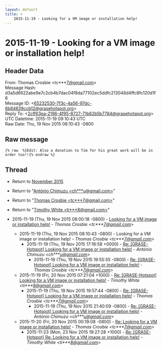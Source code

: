 ```yaml
---
layout: default
title: >
    2015-11-19 - Looking for a VM image or installation help!
---
```


# 2015-11-19 - Looking for a VM image or installation help!

## Header Data

From: Thomas Crosbie \<tc***7@gmail.com\><br>
Message Hash: d3a5d6622abe9e7c2cb4b7dac04f8da77102ec5ddfc213048d4ffc8fc120d1f6<br>
Message ID: \<65232530-7f3c-4a56-97dc-6b84839ccb12@grasehotspot.org\><br>
Reply To: \<2cff63ea-2196-4f95-8727-71b62b5b7784@grasehotspot.org\><br>
UTC Datetime: 2015-11-19 09:10:43 UTC<br>
Raw Date: Thu, 19 Nov 2015 08:10:43 -0800<br>

## Raw message

```
{% raw  %}Edit: Also a donation to Tim for his great work will be in order too!!{% endraw %}
```

## Thread

+ Return to [November 2015](/archive/2015/11)

+ Return to "[António Chimuzu <ch***u<span>@</span>gmail.com>](/authors/ch___u_at_gmail_com)"
+ Return to "[Thomas Crosbie <tc***7<span>@</span>gmail.com>](/authors/tc___7_at_gmail_com)"
+ Return to "[Timothy White <ti***8<span>@</span>gmail.com>](/authors/ti___8_at_gmail_com)"

+ 2015-11-19 (Thu, 19 Nov 2015 08:00:18 -0800) - [Looking for a VM image or installation help!](/archive/2015/11/6070a1f61d569ec4382078660c28050635bdbbb88d363ce9d46c39a119572c6c) - _Thomas Crosbie \<tc***7@gmail.com\>_
  + 2015-11-19 (Thu, 19 Nov 2015 08:10:43 -0800) - Looking for a VM image or installation help! - _Thomas Crosbie \<tc***7@gmail.com\>_
    + 2015-11-19 (Thu, 19 Nov 2015 17:18:58 +0000) - [Re: [GRASE-Hotspot] Looking for a VM image or installation help!](/archive/2015/11/597d832b641a374eec99c422e1594d7d553cd5acab59d0812ea11ce9f428b828) - _António Chimuzu \<ch***u@gmail.com\>_
      + 2015-11-19 (Thu, 19 Nov 2015 19:55:55 -0800) - [Re: [GRASE-Hotspot] Looking for a VM image or installation help!](/archive/2015/11/0e35b3309f0837c4bfde0fd7c11e14fac2d7f78a28c26eafe4cda7884031e162) - _Thomas Crosbie \<tc***7@gmail.com\>_
  + 2015-11-19 (Fri, 20 Nov 2015 07:21:04 +1000) - [Re: [GRASE-Hotspot] Looking for a VM image or installation help!](/archive/2015/11/a07de316154d5dccb909b3aa8deda80678daccb9e61167f19211846bd73bb32a) - _Timothy White \<ti***8@gmail.com\>_
    + 2015-11-19 (Thu, 19 Nov 2015 19:57:44 -0800) - [Re: [GRASE-Hotspot] Looking for a VM image or installation help!](/archive/2015/11/87930d8ce678561ed658d77c3de2ed694f25b88f3d88ca90c835485278232579) - _Thomas Crosbie \<tc***7@gmail.com\>_
      + 2015-11-19 (Thu, 19 Nov 2015 21:40:09 -0800) - [Re: [GRASE-Hotspot] Looking for a VM image or installation help!](/archive/2015/11/8ce482de9c7a4d6870532829850abaa9bf9842e34ff63a0c79939364e28c8f82) - _António Chimuzu \<ch***u@gmail.com\>_
  + 2015-11-20 (Fri, 20 Nov 2015 00:19:08 -0800) - [Re: Looking for a VM image or installation help!](/archive/2015/11/80e883dc49a71de32a203e7f8fa254dee0bdb2156a194ad095d085d86dcc57f2) - _Thomas Crosbie \<tc***7@gmail.com\>_
    + 2015-11-23 (Mon, 23 Nov 2015 19:27:28 +1000) - [Re: [GRASE-Hotspot] Re: Looking for a VM image or installation help!](/archive/2015/11/e3b4977f862087c95045e3418d16b5717cbaa0130e0ac3f37c34c3f3fd41a855) - _Timothy White \<ti***8@gmail.com\>_

